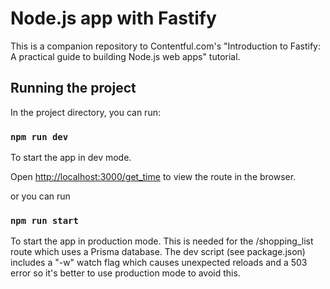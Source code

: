 # Node.js app with Fastify

This is a companion repository to Contentful.com's "Introduction to Fastify: A practical guide to building Node.js web apps" tutorial.

## Running the project

In the project directory, you can run:

### `npm run dev`

To start the app in dev mode.

Open [http://localhost:3000/get_time](http://localhost:3000/get_time) to view the route in the browser.

or you can run

### `npm run start`

To start the app in production mode. This is needed for the /shopping_list route which uses a Prisma database. The dev script (see package.json) includes a "-w" watch flag which causes unexpected reloads and a 503 error so it's better to use production mode to avoid this.
